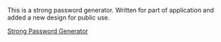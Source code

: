 This is a strong password generator. Written for part of application and added a new design for public use.

[Strong Password Generator](https://parsswordgenerator.mustafakenlic.dev/)
